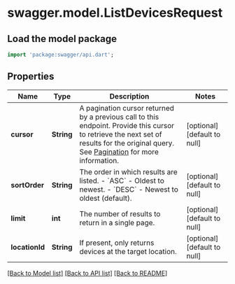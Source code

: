# swagger.model.ListDevicesRequest

## Load the model package
```dart
import 'package:swagger/api.dart';
```

## Properties
Name | Type | Description | Notes
------------ | ------------- | ------------- | -------------
**cursor** | **String** | A pagination cursor returned by a previous call to this endpoint. Provide this cursor to retrieve the next set of results for the original query. See [Pagination](https://developer.squareup.com/docs/build-basics/common-api-patterns/pagination) for more information. | [optional] [default to null]
**sortOrder** | **String** | The order in which results are listed. - &#x60;ASC&#x60; - Oldest to newest. - &#x60;DESC&#x60; - Newest to oldest (default). | [optional] [default to null]
**limit** | **int** | The number of results to return in a single page. | [optional] [default to null]
**locationId** | **String** | If present, only returns devices at the target location. | [optional] [default to null]

[[Back to Model list]](../README.md#documentation-for-models) [[Back to API list]](../README.md#documentation-for-api-endpoints) [[Back to README]](../README.md)

